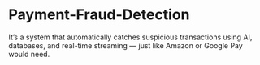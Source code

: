 # Payment-Fraud-Detection
It’s a system that automatically catches suspicious transactions using AI, databases, and real-time streaming — just like Amazon or Google Pay would need.
